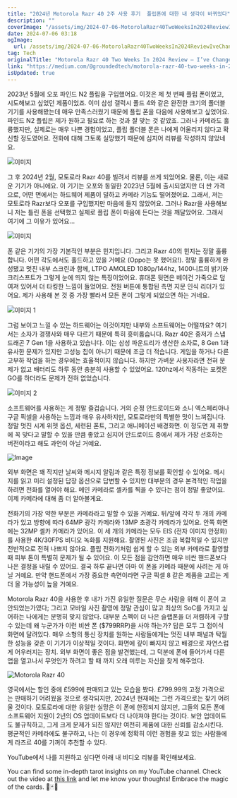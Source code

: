```yaml
---
title: "2024년 Motorola Razr 40 2주 사용 후기  플립폰에 대한 내 생각이 바뀌었다"
description: ""
coverImage: "/assets/img/2024-07-06-MotorolaRazr40TwoWeeksIn2024ReviewIveChangedMyMindOnFlipPhones_0.png"
date: 2024-07-06 03:18
ogImage:
  url: /assets/img/2024-07-06-MotorolaRazr40TwoWeeksIn2024ReviewIveChangedMyMindOnFlipPhones_0.png
tag: Tech
originalTitle: "Motorola Razr 40 Two Weeks In 2024 Review — I’ve Changed My Mind On Flip Phones"
link: "https://medium.com/@groundedtech/motorola-razr-40-two-weeks-in-2024-review-ive-changed-my-mind-on-flip-phones-045006b26c2d"
isUpdated: true
---
```


2023년 5월에 오포 파인드 N2 플립을 구입했어요. 이것은 제 첫 번째 플립 폰이었고, 시도해보고 싶었던 제품이었죠. 이미 삼성 갤럭시 폴드 4와 같은 완전한 크기의 폴더블 기기를 사용해봤는데 매우 만족스러웠기 때문에 플립 폰을 다음에 사용해보고 싶었어요. 파인드 N2 플립은 제가 원하고 필요로 하는 것과 잘 맞는 것 같았죠. 그러나 카메라도 훌륭했지만, 실제로는 매우 나쁜 경험이었고, 플립 폴더블 폰은 나에게 어울리지 않다고 확신할 정도였어요. 전화에 대해 그토록 실망했기 때문에 심지어 리뷰를 작성하지 않았네요.

![이미지](/assets/img/2024-07-06-MotorolaRazr40TwoWeeksIn2024ReviewIveChangedMyMindOnFlipPhones_0.png)

그 후 2024년 2월, 모토로라 Razr 40를 빌려서 리뷰를 쓰게 되었어요. 물론, 이는 새로운 기기가 아니에요. 이 기기는 오포와 동일한 2023년 5월에 출시되었지만 더 싼 가격으로, 어떤 면에서는 하드웨어 제품이 덜하고 카메라 기능도 떨어졌어요. 그래서, 저는 모토로라 Razr보다 오포를 구입했지만 마음에 들지 않았어요. 그러나 Razr을 사용해보니 저는 틀린 폰을 선택했고 실제로 플립 폰이 마음에 든다는 것을 깨달았어요. 그래서 여기에 그 이유가 있어요...

![이미지](/assets/img/2024-07-06-MotorolaRazr40TwoWeeksIn2024ReviewIveChangedMyMindOnFlipPhones_1.png)

<div class="content-ad"></div>

폰 같은 기기의 가장 기본적인 부분은 힌지입니다. 그리고 Razr 40의 힌지는 정말 훌륭합니다. 어떤 각도에서도 홀드하고 있을 거예요 (Oppo는 못 했어요!). 정말 훌륭하게 완성됐고 멋진 내부 스크린과 함께, LTPO AMOLED 1080p/144hz, 1400니트의 밝기와 크리스프트가 그렇게 눈에 띄지 않는 특징이었어요. 휴대폰 뒷면은 베이건 가죽으로 덮여져 있어서 더 타킹한 느낌이 들었어요. 전원 버튼에 통합된 측면 지문 인식 리더가 있어요. 제가 사용해 본 것 중 가장 빨라서 모든 폰이 그렇게 되었으면 하는 거네요.

![이미지 1](/assets/img/2024-07-06-MotorolaRazr40TwoWeeksIn2024ReviewIveChangedMyMindOnFlipPhones_2.png)

그럼 보이고 느낄 수 있는 하드웨어는 이것이지만 내부와 소프트웨어는 어떨까요? 여기서는 소자가 경쟁사와 매우 다르기 때문에 특히 흥미롭습니다. Razr 40은 중저가 스냅드래곤 7 Gen 1을 사용하고 있습니다. 이는 삼성 파운드리가 생산한 소자로, 8 Gen 1과 유사한 문제가 있지만 고성능 칩이 아니기 때문에 조금 더 적습니다. 게임을 하거나 다른 고부하 작업을 하는 경우에는 효율적이지 않습니다. 하지만 가벼운 사용자라면 전혀 문제가 없고 배터리도 하루 동안 충분히 사용할 수 있었어요. 120hz에서 작동하는 포켓몬 GO를 하더라도 문제가 전혀 없었습니다.

![이미지 2](/assets/img/2024-07-06-MotorolaRazr40TwoWeeksIn2024ReviewIveChangedMyMindOnFlipPhones_3.png)

<div class="content-ad"></div>

소프트웨어를 사용하는 게 정말 즐겁습니다. 거의 순정 안드로이드와 소니 엑스페리아나 구글 픽셀을 사용하는 느낌과 매우 유사하지만, 모토로라만의 특별한 맛이 느껴집니다. 정말 멋진 시계 위젯 옵션, 세련된 폰트, 그리고 애니메이션 배경화면. 이 정도면 제 취향에 꼭 맞다고 말할 수 있을 만큼 좋았고 심지어 안드로이드 중에서 제가 가장 선호하는 버전이라고 해도 과언이 아닐 거예요.

![Image](/assets/img/2024-07-06-MotorolaRazr40TwoWeeksIn2024ReviewIveChangedMyMindOnFlipPhones_4.png)

외부 화면은 꽤 작지만 날씨와 메시지 알림과 같은 특정 정보를 확인할 수 있어요. 메시지를 읽고 미리 설정된 답장 옵션으로 답변할 수 있지만 대부분의 경우 본격적인 작업을 하려면 전화를 열어야 해요. 메인 카메라로 셀카를 찍을 수 있다는 점이 정말 좋았어요. 이제 카메라에 대해 좀 더 알아볼게요.

전화기의 가장 약한 부분은 카메라라고 말할 수 있을 거예요. 뒤/앞에 각각 두 개의 카메라가 있고 방향에 따라 64MP 광각 카메라와 13MP 초광각 카메라가 있어요. 안쪽 화면에는 32MP 셀카 카메라가 있어요. 이 세 개의 카메라는 모두 EIS (전자 이미지 안정화)를 사용한 4K/30FPS 비디오 녹화를 지원해요. 촬영된 사진은 조금 복합적일 수 있지만 전반적으로 전혀 나쁘지 않아요. 플립 전화기처럼 쉽게 할 수 있는 외부 카메라로 촬영할 때 피부 톤이 특별히 문제가 될 수 있어요. 이 모든 점을 감안하면 매우 비싼 핸드폰보다나은 결정을 내릴 수 있어요. 결국 하루 끝나면 아마 이 폰을 카메라 때문에 사려는 게 아닐 거예요. 만약 핸드폰에서 가장 중요한 측면이라면 구글 픽셀 8 같은 제품을 고르는 게 더 올 가능성이 높을 거예요.

<div class="content-ad"></div>

Motorola Razr 40을 사용한 후 내가 가진 유일한 질문은 무슨 사람을 위해 이 폰이 고안되었는가였다; 그리고 모바일 사진 촬영에 정말 관심이 많고 최상의 SoC를 가지고 싶어하는 나에게는 분명히 맞지 않았다. 대부분 스펙이 더 나은 슬랩폰을 더 저렴하게 구할 수 있는데 왜 누군가가 이런 비싼 폰 ($799RRP)을 사야 하는가? 답은 모두 그 접이식 화면에 달려있다. 매우 소형의 통신 장치를 원하는 사람들에게는 멋진 내부 패널과 탁월한 성능을 갖춘 이 기기가 이상적일 것이다. 화면에 깊이 빠지지 않고 배경으로 자연스럽게 어우러지는 장치. 외부 화면이 좋은 점을 발견했는데, 그 덕분에 폰에 들어가서 다른 앱을 열고나서 무엇인가 하려고 할 때 까지 오래 미루는 자신을 찾게 해주었다.

![Motorola Razr 40](/assets/img/2024-07-06-MotorolaRazr40TwoWeeksIn2024ReviewIveChangedMyMindOnFlipPhones_5.png)

영국에서는 할인 중에 £599에 판매되고 있는 모습을 봤다. £799.99의 고정 가격으로는 판매하기 어려웠을 것으로 생각되지만, 2024년 현재에는 그런 가격으로는 찾기 어려울 것이다. 모토로라에 대한 유일한 실망은 이 폰에 한정되지 않지만, 그들의 모든 폰에 소프트웨어 지원이 2년의 OS 업데이트보다 더 나아져야 한다는 것이다. 보안 업데이트도 불규칙하고, 그게 크게 문제가 되진 않지만 여전히 제품에 대한 신뢰를 감소시킨다. 평균적인 카메라에도 불구하고, 나는 이 경우에 정확히 이런 경험을 찾고 있는 사람들에게 라즈르 40를 기꺼이 추천할 수 있다.

YouTube에서 나를 지원하고 싶다면 아래 내 비디오 리뷰를 확인해보세요.

<div class="content-ad"></div>

You can find some in-depth tarot insights on my YouTube channel. Check out the video at [this link](https://youtu.be/NOGdkHRtvjM?si=5O78KsnkkP5w7YQT) and let me know your thoughts! Embrace the magic of the cards. 🌟🃏✨
